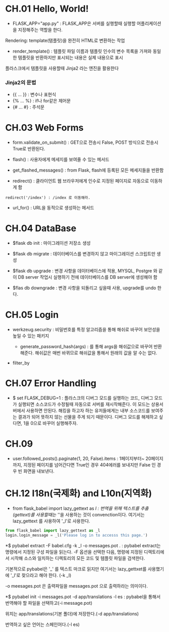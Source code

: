# CH.01 Hello, World!

* FLASK_APP="app.py" : FLASK_APP은 서버를 실행할때 실행할 어플리케이션을 지정해주는 역할을 한다. 

Rendering: template(탬플릿)을 완전히 HTML로 변환하는 작업

* render_template() : 템플릿 파일 이름과 템플릿 인수의 변수 목록을 가져와 동일한 템플릿을 반환하지만 표시되는 내용은 실제 내용으로 표시

플라스크에서 템플릿을 사용할때 Jinja2 라는 엔진을 활용한다

### Jinja2의 문법

* {{ ... }} : 변수나 표현식
* {% ... %} : if나 for같은 제어문
* {# ... #} : 주석문 


# CH.03 Web Forms

* form.validate_on_submit() : GET으로 전송시 False, POST 방식으로 전송시 True로 반환된다.

* flash() : 사용자에게 메세지를 보여줄 수 있는 메서드

* get_flashed_messages() : from Flask, flash에 등록된 모든 메세지들을 반환함

* redirect() : 클라이언트 웹 브라우저에게 인수로 지정된 페이지로 자동으로 이동하게 함

```
redirect('/index') : /index 로 이동해라.
```

* url_for() : URL을 동적으로 생성하는 메서드

# CH.04 DataBase

* $flask db init : 마이그레이션 저장소 생성

* $flask db migrate : 데이터베이스를 변경하지 않고 마이그레이션 스크립트만 생성

* $flask db upgrade : 변경 사항을 데이터베이스에 적용, MYSQL, Postgre 와 같이 DB server 작업시 실행하기 전에 데이터베이스를 DB server에 생성해야 함

* $flas db downgrade : 변경 사항을 되돌리고 싶을때 사용, upgrade를 undo 한다.


# CH.05 Login

* werkzeug.security : 비밀번호를 특정 알고리즘을 통해 해쉬로 바꾸어 보안성을 높일 수 있는 패키지
  * generate_password_hash(args) : 를 통해 args을 해쉬값으로 바꾸어 반환해준다. 해쉬값은 매번 바뀌므로 해쉬값을 통해서 원래의 값을 알 수는 없다.
  
* filter_by


# CH.07 Error Handling

* $ set FLASK_DEBUG=1 : 플라스크의 디버그 모드를 실행하는 코드, 디버그 모드가 실행되면 소스코드가 수정될때 자동으로 서버를 재시작해준다. 이 모드는
상용서버에서 사용하면 안된다. 해킹을 하고자 하는 유저들에게는 내부 소스코드를 보여주는 결과가 되어 뜻하지 않는 선물을 주게 되기 때문이다.
디버그 모드를 해제하고 싶다면, 1을 0으로 바꾸어 실행해주자.

# CH.09 

* user.followed_posts().paginate(1, 20, False).items : 1페이지부터~ 20페이지까지, 지정된 페이지를 넘어간다면
True인 경우 404에러를 보내지만 False 인 경우 빈 화면을 내보낸다.

# CH.12 I18n(국제화) and L10n(지역화)

* from flask_babel import lazy_gettext as _l : 번역을 위해 텍스트를 추출(gettext)를 사용할때는 '_'을 사용하는 것이 convenction이다. 여기서는 lazy_gettext 를 사용하여 '_l'로 사용한다.

```python
from flask_babel import lazy_gettext as _l
login.login_message = _l('Please log in to accesss this page.')
```

*$ pybabel extract -F babel.cfg -k _l -o messages.pot . : pybabel extract는 명령에서 지정된 구성 파일을 읽는다. -F 옵션을 선택한 다음,
명령에 지정된 디렉토리에서 시작해 소스와 일치하는 디렉토리의 모든 코드 및 템플릿 파일을 검색한다. 

기본적으로 pybabel은 '_' 를 텍스트 마크로 읽지만 여기서는 lazy_gettxet를 사용했기에 '_l'로 찾으라고 해야 한다. (-k _l)

-o meesages.pot 은 출력파일을 messages.pot 으로 출력하라는 의미이다.


*$ pybabel init -i messages.pot -d app/translations -l es : pybabel을 통해서 번역해야 할 파일을 선택하고(-i message.pot)

위치는 app/translations(기본 폴더)에 저장한다.(-d app/translations)

번역하고 싶은 언어는 스페인어다.(-l es)


